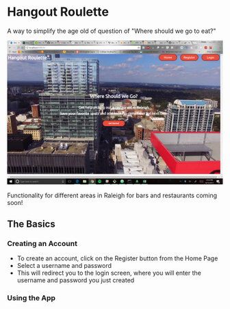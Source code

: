 # Hangout Roulette

A way to simplify the age old of question of "Where should we go to eat?"

![alt text](hangoutHome.png)

Functionality for different areas in Raleigh for bars and restaurants coming soon!

## The Basics

### Creating an Account

* To create an account, click on the Register button from the Home Page
* Select a username and password
* This will redirect you to the login screen, where you will enter the username and password you just created

### Using the App
